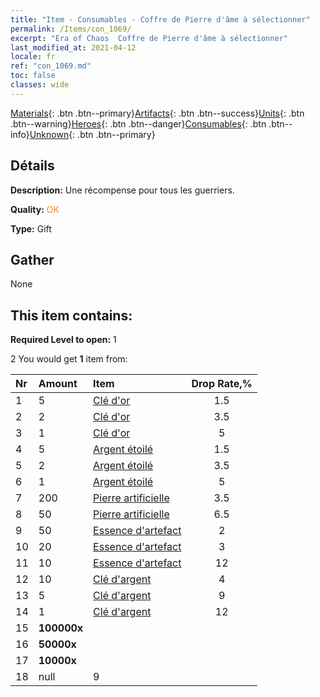 ```yaml
---
title: "Item - Consumables - Coffre de Pierre d'âme à sélectionner"
permalink: /Items/con_1069/
excerpt: "Era of Chaos  Coffre de Pierre d'âme à sélectionner"
last_modified_at: 2021-04-12
locale: fr
ref: "con_1069.md"
toc: false
classes: wide
---
```

 [Materials](/fr/Items/){: .btn .btn--primary}[Artifacts](/fr/Items/Artifacts/){: .btn .btn--success}[Units](/fr/Items/Units/){: .btn .btn--warning}[Heroes](/fr/Items/Heroes/){: .btn .btn--danger}[Consumables](/fr/Items/Consumables/){: .btn .btn--info}[Unknown](/fr/Items/Unknown/){: .btn .btn--primary}

## Détails
 **Description:** Une récompense pour tous les guerriers.

 **Quality:** <span style="color: #FF8C00">OK</span>

 **Type:** Gift

## Gather

  None

## This item contains:

 **Required Level to open:** 1

 2 You would get **1** item  from:

  | Nr | Amount |     Item    | Drop Rate,% |
  |:---|:-------|:------------|:---------:|
  | 1 | 5 | [Clé d'or](/fr/Items/con_783/) | 1.5 | 
  | 2 | 2 | [Clé d'or](/fr/Items/con_783/) | 3.5 | 
  | 3 | 1 | [Clé d'or](/fr/Items/con_783/) | 5 | 
  | 4 | 5 | [Argent étoilé](/fr/Items/con_969/) | 1.5 | 
  | 5 | 2 | [Argent étoilé](/fr/Items/con_969/) | 3.5 | 
  | 6 | 1 | [Argent étoilé](/fr/Items/con_969/) | 5 | 
  | 7 | 200 | [Pierre artificielle](/fr/Items/art_188/) | 3.5 | 
  | 8 | 50 | [Pierre artificielle](/fr/Items/art_188/) | 6.5 | 
  | 9 | 50 | [Essence d'artefact](/fr/Items/con_761/) | 2 | 
  | 10 | 20 | [Essence d'artefact](/fr/Items/con_761/) | 3 | 
  | 11 | 10 | [Essence d'artefact](/fr/Items/con_761/) | 12 | 
  | 12 | 10 | [Clé d'argent](/fr/Items/con_693/) | 4 | 
  | 13 | 5 | [Clé d'argent](/fr/Items/con_693/) | 9 | 
  | 14 | 1 | [Clé d'argent](/fr/Items/con_693/) | 12 | 
  | 15 |  **100000x** | <i class="fas fa-coins"/> |  | 3 | 
  | 16 |  **50000x** | <i class="fas fa-coins"/> |  | 7 | 
  | 17 |  **10000x** | <i class="fas fa-coins"/> |  | 9 | 
  | 18 | null | 9 | 
